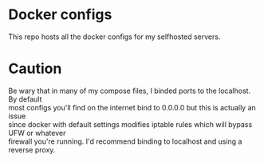 # Docker configs
This repo hosts all the docker configs for my selfhosted servers.

# Caution
Be wary that in many of my compose files, I binded ports to the localhost. By default  
most configs you'll find on the internet bind to 0.0.0.0 but this is actually an issue  
since docker with default settings modifies iptable rules which will bypass UFW or whatever  
firewall you're running. I'd recommend binding to localhost and using a reverse proxy.

